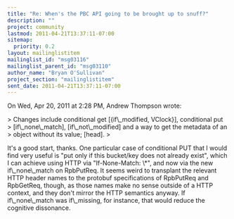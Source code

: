 ```yaml
---
title: "Re: When's the PBC API going to be brought up to snuff?"
description: ""
project: community
lastmod: 2011-04-21T13:37:11-07:00
sitemap:
  priority: 0.2
layout: mailinglistitem
mailinglist_id: "msg03116"
mailinglist_parent_id: "msg03110"
author_name: "Bryan O'Sullivan"
project_section: "mailinglistitem"
sent_date: 2011-04-21T13:37:11-07:00
---
```



On Wed, Apr 20, 2011 at 2:28 PM, Andrew Thompson  wrote:

&gt; Changes include conditional get [{if\\_modified, VClock}], conditional put
&gt; [if\\_none\\_match], [if\\_not\\_modified] and a way to get the metadata of an
&gt; object without its value; [head].
&gt;

It's a good start, thanks. One particular case of conditional PUT that I
would find very useful is "put only if this bucket/key does not already
exist", which I can achieve using HTTP via "If-None-Match: \\*", and now via
the new if\\_none\\_match on RpbPutReq. It seems weird to transplant the
relevant HTTP header names to the protobuf specifications of RpbPutReq and
RpbGetReq, though, as those names make no sense outside of a HTTP context,
and they don't mirror the HTTP semantics anyway. If if\\_none\\_match was
if\\_missing, for instance, that would reduce the cognitive dissonance.
